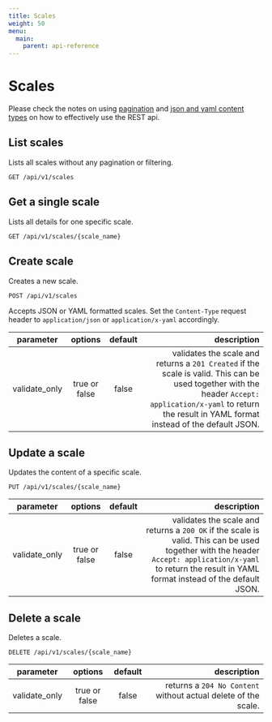 ```yaml
---
title: Scales
weight: 50
menu:
  main:
    parent: api-reference
---
```


# Scales

Please check the notes on using [pagination](/documentation/api-reference/#pagination) and [json and yaml content types](/documentation/api-reference/#content-types) on how to effectively use the REST api.

## List scales

Lists all scales without any pagination or filtering.

    GET /api/v1/scales

## Get a single scale

Lists all details for one specific scale.

    GET /api/v1/scales/{scale_name}

## Create scale

Creates a new scale.

    POST /api/v1/scales

Accepts JSON or YAML formatted scales. Set the `Content-Type` request header to `application/json` or `application/x-yaml` accordingly.    

| parameter     | options           | default          | description      |
| ------------- |:-----------------:|:----------------:| -----------------:|
| validate_only | true or false     | false            | validates the scale and returns a `201 Created` if the scale is valid. This can be used together with the header `Accept: application/x-yaml` to return the result in YAML format instead of the default JSON. 

## Update a scale

Updates the content of a specific scale.

    PUT /api/v1/scales/{scale_name}

| parameter     | options           | default          | description      |
| ------------- |:-----------------:|:----------------:| ----------------:|
| validate_only | true or false     | false            | validates the scale and returns a `200 OK` if the scale is valid. This can be used together with the header `Accept: application/x-yaml` to return the result in YAML format instead of the default JSON. 

## Delete a scale

Deletes a scale.        

    DELETE /api/v1/scales/{scale_name}

| parameter     | options           | default          | description      |
| ------------- |:-----------------:|:----------------:| ----------------:|
| validate_only | true or false     | false            | returns a `204 No Content` without actual delete of the scale.
